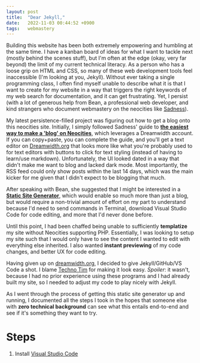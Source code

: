 ```yaml
---
layout: post
title:  "Dear Jekyll,"
date:   2022-11-03 00:44:52 +0900
tags:   webmastery
---
```

Building this website has been both extremely empowering and humbling at the same time. I have a kanban board of ideas for what I want to tackle next (mostly behind the scenes stuff), but I'm often at the edge (okay, very far beyond) the limit of my current technical literacy. As a person who has a loose grip on HTML and CSS, so many of these web development tools feel inaccessible (I'm looking at you, Jekyll). Without ever taking a single programming class, I often find myself unable to describe what it is that I want to create for my website in a way that triggers the right keywords of my web search for documentation, and it can get frustrating. Yet, I persist (with a lot of generous help from Bean, a professional web developer, and kind strangers who document webmastery on the neocities like [Sadness](https://learn.sadgrl.online/)).


My latest persistence-filled project was figuring out how to get a blog onto this neocities site. Initially, I simply followed Sadness' guide to **[the easiest way to make a 'blog' on Neocities](https://learn.sadgrl.online/the-easiest-way-to-make-a-blog-on-neocities/#how-this-works)**, which leverages a Dreamwidth account. If you can copy+paste, you can complete the guide, and you'll get a text editor on [Dreamwidth.org](http://dreamwidth.org) that looks more like what you're probably used to for text editors with buttons to click for text styling (instead of having to learn/use markdown). Unfortunately, the UI looked dated in a way that didn't make me want to blog and lacked dark mode. Most importantly, the RSS feed could only show posts within the last 14 days, which was the main kicker for me given that I didn't expect to be blogging that much. 


After speaking with Bean, she suggested that I might be interested in a **[Static Site Generator](https://kinsta.com/blog/static-site-generator/)**, which would enable so much more than just a blog, but would require a non-trivial amount of effort on my part to understand because I'd need to send commands in Terminal, download Visual Studio Code for code editing, and more that I'd never done before.


Until this point, I had been chaffed being unable to sufficiently **templatize** my site without Neocities supporting PHP. Essentially, I was looking to setup my site such that I would only have to see the content I wanted to edit with everything else inherited. I also wanted **instant previewing** of my code changes, and better UX for code editing.


Having given up on [dreamwidth.org](http://dreamwidth.org/), I decided to give Jekyll/GitHub/VS Code a shot. I blame [Techno Tim](https://www.youtube.com/watch?v=F8iOU1ci19Q&ab_channel=TechnoTim) for making it look easy. _Spoiler_: it wasn't, because I had no prior experience using these programs and I had already built my site, so I needed to adjust my code to play nicely with Jekyll.


As I went through the process of getting this static site generator up and running, I documented all the steps I took in the hopes that someone else with **zero technical background** can see what this entails end-to-end and see if it's something they want to try.

Steps
=====

1.  Install [Visual Studio Code](https://code.visualstudio.com/)

